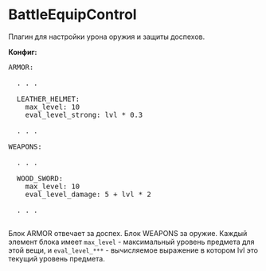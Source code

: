 BattleEquipControl
==================

Плагин для настройки урона оружия и защиты доспехов.

<b>Конфиг:</b>
<pre>
ARMOR:
    
  . . .
  
  LEATHER_HELMET:
    max_level: 10
    eval_level_strong: lvl * 0.3
  
  . . .
    
WEAPONS:
  
  . . .
  
  WOOD_SWORD:
    max_level: 10
    eval_level_damage: 5 + lvl * 2
  
  . . .
  
</pre>

Блок ARMOR отвечает за доспех. Блок WEAPONS за оружие.
Каждый элемент блока имеет <code>max_level</code> - максимальный уровень предмета для этой вещи, и <code>eval_level_***</code> - вычисляемое выражение в котором lvl это текущий уровень предмета.

